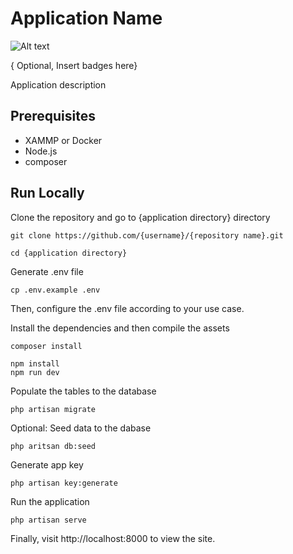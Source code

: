 # Application Name

![Alt text](https://via.placeholder.com/1024x768?text=Optional+Image+Here)

{ Optional, Insert badges here}

Application description

## Prerequisites

* XAMMP or Docker
* Node.js
* composer

## Run Locally

Clone the repository and go to {application directory} directory
```shell
git clone https://github.com/{username}/{repository name}.git

cd {application directory}
```

Generate .env file
```shell
cp .env.example .env
```

Then, configure the .env file according to your use case.

Install the dependencies and then compile the assets
```shell
composer install

npm install
npm run dev
```

Populate the tables to the database
```shell
php artisan migrate
```

Optional: Seed data to the dabase
```shell
php aritsan db:seed
```

Generate app key
```shell
php artisan key:generate
```

Run the application
```shell
php artisan serve
```

Finally, visit http://localhost:8000 to view the site.
